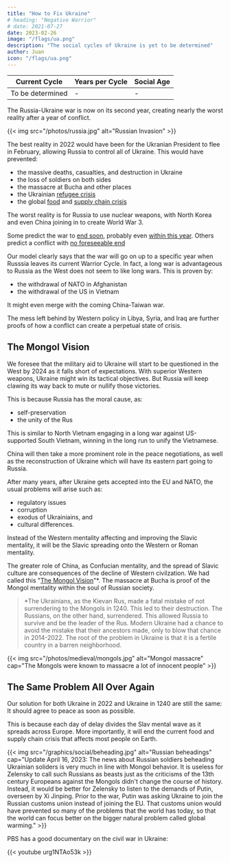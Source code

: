 ```yaml
---
title: "How to Fix Ukraine"
# heading: "Negative Warrior"
# date: 2021-07-27
date: 2023-02-26
image: "/flags/ua.png"
description: "The social cycles of Ukraine is yet to be determined"
author: Juan
icon: "/flags/ua.png"
---
```



Current Cycle | Years per Cycle | Social Age
--- | --- | ---
To be determined | - | -


The Russia-Ukraine war is now on its second year, creating nearly the worst reality after a year of conflict.


{{< img src="/photos/russia.jpg" alt="Russian Invasion" >}}


The best reality in 2022 would have been for the Ukranian President to flee in February, allowing Russia to control all of Ukraine. This would have prevented:
- the massive deaths, casualties, and destruction in Ukraine
- the loss of soldiers on both sides
- the massacre at Bucha and other places
- the Ukrainian [refugee crisis](https://www.timesofisrael.com/raped-abused-exploited-ukrainian-women-seeking-refuge-in-israel-find-no-haven/)
- the global [food](https://en.wikipedia.org/wiki/2022%E2%80%932023_food_crises) and [supply chain crisis](https://en.wikipedia.org/wiki/2021%E2%80%932023_global_supply_chain_crisis) 

The worst reality is for Russia to use nuclear weapons, with North Korea and even China joining in to create World War 3.

Some predict the war to [end soon](https://www.rand.org/blog/2023/01/how-the-war-in-ukraine-could-end-sooner-than-expected.html), probably even [within this year](https://www.aljazeera.com/news/2023/2/21/qa-dr-pavel-felgenhauer-russia-ukraine-war). Others predict a conflict with [no foreseeable end](https://www.bbc.com/news/world-us-canada-63987113)

Our model clearly says that the war will go on up to a specific year when Russsia leaves its current Warrior Cycle. In fact, a long war is advantageous to Russia as the West does not seem to like long wars. This is proven by:
- the withdrawal of NATO in Afghanistan 
- the withdrawal of the US in Vietnam 


It might even merge with the coming China-Taiwan war.

The mess left behind by Western policy in Libya, Syria, and Iraq are further proofs of how a conflict can create a perpetual state of crisis.


## The Mongol Vision 

We foresee that the military aid to Ukraine will start to be questioned in the West by 2024 as it falls short of expectations. With superior Western weapons, Ukraine might win its tactical objectives. But Russia will keep clawing its way back to mute or nullify those victories. 

This is because Russia has the moral cause, as:
- self-preservation
- the unity of the Rus

This is similar to North Vietnam engaging in a long war against US-supported South Vietnam, winning in the long run to unify the Vietnamese. 

China will then take a more prominent role in the peace negotiations, as well as the reconstruction of Ukraine which will have its eastern part going to Russia. 

After many years, after Ukraine gets accepted into the EU and NATO, the usual problems will arise such as:
- regulatory issues
- corruption
- exodus of Ukrainiains, and
- cultural differences. 

Instead of the Western mentality affecting and improving the Slavic mentality, it will be the Slavic spreading onto the Western or Roman mentality.

The greater role of China, as Confucian mentality, and the spread of Slavic culture are consequences of the decline of Western civilzation. We had called this "[The Mongol Vision](/social/cycles/russia)"*. The massacre at Bucha is proof of the Mongol mentality within the soul of Russian society. 


> *The Ukrainians, as the Kievan Rus, made a fatal mistake of not surrendering to the Mongols in 1240. This led to their destruction. The Russians, on the other hand, surrendered. This allowed Russia to survive and be the leader of the Rus. Modern Ukraine had a chance to avoid the mistake that their ancestors made, only to blow that chance in 2014-2022. The root of the problem in Ukraine is that it is a fertile country in a barren neighborhood.


{{< img src="/photos/medieval/mongols.jpg" alt="Mongol massacre" cap="The Mongols were known to massacre a lot of innocent people" >}}


## The Same Problem All Over Again

Our solution for both Ukraine in 2022 and Ukraine in 1240 are still the same: It should agree to peace as soon as possible.

This is because each day of delay divides the Slav mental wave as it spreads across Europe. More importantly, it will end the current food and supply chain crisis that affects most people on Earth. 


{{< img src="/graphics/social/beheading.jpg" alt="Russian beheadings" cap="Update April 16, 2023: The news about Russian soldiers beheading Ukrainian soliders is very much in line with Mongol behavior. It is useless for Zelensky to call such Russians as beasts just as the criticisms of the 13th century Europeans against the Mongols didn't change the course of history. Instead, it would be better for Zelensky to listen to the demands of Putin, overseen by Xi Jinping. Prior to the war, Putin was asking Ukraine to join the Russian customs union instead of joining the EU. That customs union would have prevented so many of the problems that the world has today, so that the world can focus better on the bigger natural problem called global warming." >}}



PBS has a good documentary on the civil war in Ukraine:

{{< youtube urg1NTAo53k >}}